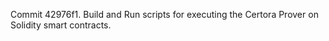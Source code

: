 Commit 42976f1.                    Build and Run scripts for executing the Certora Prover on Solidity smart contracts.